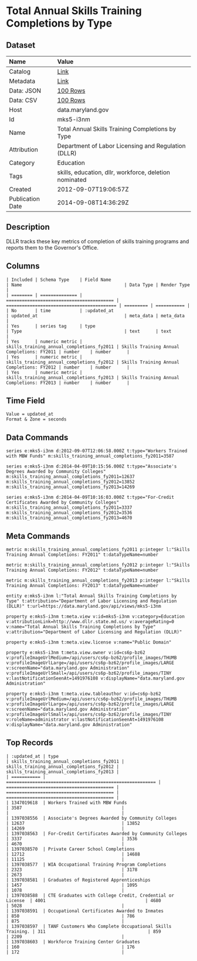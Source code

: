 # Total Annual Skills Training Completions by Type

## Dataset

| Name | Value |
| :--- | :---- |
| Catalog | [Link](https://catalog.data.gov/dataset/total-annual-skills-training-completions-by-type-35374) |
| Metadata | [Link](https://data.maryland.gov/api/views/mks5-i3nm) |
| Data: JSON | [100 Rows](https://data.maryland.gov/api/views/mks5-i3nm/rows.json?max_rows=100) |
| Data: CSV | [100 Rows](https://data.maryland.gov/api/views/mks5-i3nm/rows.csv?max_rows=100) |
| Host | data.maryland.gov |
| Id | mks5-i3nm |
| Name | Total Annual Skills Training Completions by Type |
| Attribution | Department of Labor Licensing and Regulation (DLLR) |
| Category | Education |
| Tags | skills, education, dllr, workforce, deletion nominated |
| Created | 2012-09-07T19:06:57Z |
| Publication Date | 2014-09-08T14:36:29Z |

## Description

DLLR tracks these key metrics of completion of skills training programs and reports them to the Governor's Office.

## Columns

```ls
| Included | Schema Type    | Field Name                                | Name                                       | Data Type | Render Type |
| ======== | ============== | ========================================= | ========================================== | ========= | =========== |
| No       | time           | :updated_at                               | updated_at                                 | meta_data | meta_data   |
| Yes      | series tag     | type                                      | Type                                       | text      | text        |
| Yes      | numeric metric | skills_training_annual_completions_fy2011 | Skills Training Annual Completions: FY2011 | number    | number      |
| Yes      | numeric metric | skills_training_annual_completions_fy2012 | Skills Training Annual Completions: FY2012 | number    | number      |
| Yes      | numeric metric | skills_training_annual_completions_fy2013 | Skills Training Annual Completions: FY2013 | number    | number      |
```

## Time Field

```ls
Value = updated_at
Format & Zone = seconds
```

## Data Commands

```ls
series e:mks5-i3nm d:2012-09-07T12:06:58.000Z t:type="Workers Trained with MBW Funds" m:skills_training_annual_completions_fy2011=3587

series e:mks5-i3nm d:2014-04-09T10:15:56.000Z t:type="Associate's Degrees Awarded by Community Colleges" m:skills_training_annual_completions_fy2011=12637 m:skills_training_annual_completions_fy2012=13852 m:skills_training_annual_completions_fy2013=14269

series e:mks5-i3nm d:2014-04-09T10:16:03.000Z t:type="For-Credit Certificates Awarded by Community Colleges" m:skills_training_annual_completions_fy2011=3337 m:skills_training_annual_completions_fy2012=3536 m:skills_training_annual_completions_fy2013=4670
```

## Meta Commands

```ls
metric m:skills_training_annual_completions_fy2011 p:integer l:"Skills Training Annual Completions: FY2011" t:dataTypeName=number

metric m:skills_training_annual_completions_fy2012 p:integer l:"Skills Training Annual Completions: FY2012" t:dataTypeName=number

metric m:skills_training_annual_completions_fy2013 p:integer l:"Skills Training Annual Completions: FY2013" t:dataTypeName=number

entity e:mks5-i3nm l:"Total Annual Skills Training Completions by Type" t:attribution="Department of Labor Licensing and Regulation (DLLR)" t:url=https://data.maryland.gov/api/views/mks5-i3nm

property e:mks5-i3nm t:meta.view v:id=mks5-i3nm v:category=Education v:attributionLink=http://www.dllr.state.md.us/ v:averageRating=0 v:name="Total Annual Skills Training Completions by Type" v:attribution="Department of Labor Licensing and Regulation (DLLR)"

property e:mks5-i3nm t:meta.view.license v:name="Public Domain"

property e:mks5-i3nm t:meta.view.owner v:id=cs6p-bz62 v:profileImageUrlMedium=/api/users/cs6p-bz62/profile_images/THUMB v:profileImageUrlLarge=/api/users/cs6p-bz62/profile_images/LARGE v:screenName="data.maryland.gov Administration" v:profileImageUrlSmall=/api/users/cs6p-bz62/profile_images/TINY v:lastNotificationSeenAt=1491976108 v:displayName="data.maryland.gov Administration"

property e:mks5-i3nm t:meta.view.tableauthor v:id=cs6p-bz62 v:profileImageUrlMedium=/api/users/cs6p-bz62/profile_images/THUMB v:profileImageUrlLarge=/api/users/cs6p-bz62/profile_images/LARGE v:screenName="data.maryland.gov Administration" v:profileImageUrlSmall=/api/users/cs6p-bz62/profile_images/TINY v:roleName=administrator v:lastNotificationSeenAt=1491976108 v:displayName="data.maryland.gov Administration"
```

## Top Records

```ls
| :updated_at | type                                                      | skills_training_annual_completions_fy2011 | skills_training_annual_completions_fy2012 | skills_training_annual_completions_fy2013 | 
| =========== | ========================================================= | ========================================= | ========================================= | ========================================= | 
| 1347019618  | Workers Trained with MBW Funds                            | 3587                                      |                                           |                                           | 
| 1397038556  | Associate's Degrees Awarded by Community Colleges         | 12637                                     | 13852                                     | 14269                                     | 
| 1397038563  | For-Credit Certificates Awarded by Community Colleges     | 3337                                      | 3536                                      | 4670                                      | 
| 1397038570  | Private Career School Completions                         | 12712                                     | 14688                                     | 11125                                     | 
| 1397038577  | WIA Occupational Training Program Completions             | 2323                                      | 3178                                      | 2673                                      | 
| 1397038581  | Graduates of Registered Apprenticeships                   | 1457                                      | 1095                                      | 1078                                      | 
| 1397038588  | CTE Graduates with College Credit, Credential or License  | 4001                                      | 4680                                      | 5028                                      | 
| 1397038591  | Occupational Certificates Awarded to Inmates              | 850                                       | 786                                       | 875                                       | 
| 1397038597  | TANF Customers Who Complete Occupational Skills Training. | 311                                       | 859                                       | 2209                                      | 
| 1397038603  | Workforce Training Center Graduates                       | 160                                       | 176                                       | 172                                       | 
```